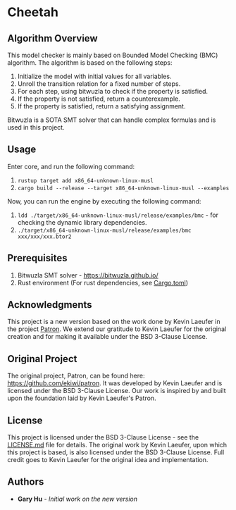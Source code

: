 # Cheetah

## Algorithm Overview

This model checker is mainly based on Bounded Model Checking (BMC) algorithm. The algorithm is based on the following steps:

1. Initialize the model with initial values for all variables.
2. Unroll the transition relation for a fixed number of steps.
3. For each step, using bitwuzla to check if the property is satisfied.
4. If the property is not satisfied, return a counterexample.
5. If the property is satisfied, return a satisfying assignment.

Bitwuzla is a SOTA SMT solver that can handle complex formulas and is used in this project.

## Usage

Enter core, and run the following command:

1. `rustup target add x86_64-unknown-linux-musl`
2. `cargo build --release --target x86_64-unknown-linux-musl --examples`

Now, you can run the engine by executing the following command:
1. `ldd ./target/x86_64-unknown-linux-musl/release/examples/bmc`  - for checking the dynamic library dependencies.
2. `./target/x86_64-unknown-linux-musl/release/examples/bmc xxx/xxx/xxx.btor2`

## Prerequisites

1. Bitwuzla SMT solver - https://bitwuzla.github.io/
2. Rust environment (For rust dependencies, see [Cargo.toml](core/Cargo.toml))

## Acknowledgments

This project is a new version based on the work done by Kevin Laeufer in the project [Patron](https://github.com/ekiwi/patron). We extend our gratitude to Kevin Laeufer for the original creation and for making it available under the BSD 3-Clause License.

## Original Project

The original project, Patron, can be found here: https://github.com/ekiwi/patron. It was developed by Kevin Laeufer and is licensed under the BSD 3-Clause License. Our work is inspired by and built upon the foundation laid by Kevin Laeufer's Patron.

## License

This project is licensed under the BSD 3-Clause License - see the [LICENSE.md](core/LICENSE) file for details. The original work by Kevin Laeufer, upon which this project is based, is also licensed under the BSD 3-Clause License. Full credit goes to Kevin Laeufer for the original idea and implementation.

## Authors

- **Gary Hu** - *Initial work on the new version*
